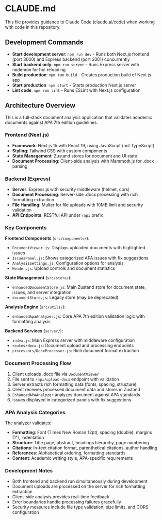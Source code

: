 # CLAUDE.md

This file provides guidance to Claude Code (claude.ai/code) when working with code in this repository.

## Development Commands

- **Start development server**: `npm run dev` - Runs both Next.js frontend (port 3000) and Express backend (port 3001) concurrently
- **Start backend only**: `npm run server` - Runs Express server with nodemon for hot reloading
- **Build production**: `npm run build` - Creates production build of Next.js app
- **Start production**: `npm start` - Starts production Next.js server
- **Lint code**: `npm run lint` - Runs ESLint with Next.js configuration

## Architecture Overview

This is a full-stack document analysis application that validates academic documents against APA 7th edition guidelines.

### Frontend (Next.js)
- **Framework**: Next.js 15 with React 19, using JavaScript (not TypeScript)
- **Styling**: Tailwind CSS with custom components
- **State Management**: Zustand stores for document and UI state
- **Document Processing**: Client-side analysis with Mammoth.js for .docx parsing

### Backend (Express)
- **Server**: Express.js with security middleware (helmet, cors)
- **Document Processing**: Server-side .docx processing with rich formatting extraction
- **File Handling**: Multer for file uploads with 10MB limit and security validation
- **API Endpoints**: RESTful API under `/api` prefix

### Key Components

**Frontend Components** (`src/components/`):
- `DocumentViewer.js`: Displays uploaded documents with highlighted issues
- `IssuesPanel.js`: Shows categorized APA issues with fix suggestions
- `AnalysisSettings.js`: Configuration options for analysis
- `Header.js`: Upload controls and document statistics

**State Management** (`src/store/`):
- `enhancedDocumentStore.js`: Main Zustand store for document state, issues, and server integration
- `documentStore.js`: Legacy store (may be deprecated)

**Analysis Engine** (`src/utils/`):
- `enhancedApaAnalyzer.js`: Core APA 7th edition validation logic with formatting analysis

**Backend Services** (`server/`):
- `index.js`: Main Express server with middleware configuration
- `routes/docx.js`: Document upload and processing endpoints
- `processors/DocxProcessor.js`: Rich document format extraction

### Document Processing Flow

1. Client uploads .docx file via `DocumentViewer`
2. File sent to `/api/upload-docx` endpoint with validation
3. Server extracts rich formatting data (fonts, spacing, structure)
4. Client receives processed document data and stores in Zustand
5. `EnhancedAPAAnalyzer` analyzes document against APA standards
6. Issues displayed in categorized panels with fix suggestions

### APA Analysis Categories

The analyzer validates:
- **Formatting**: Font (Times New Roman 12pt), spacing (double), margins (1"), indentation
- **Structure**: Title page, abstract, headings hierarchy, page numbering
- **Citations**: In-text citation format, parenthetical citations, author handling
- **References**: Alphabetical ordering, formatting standards
- **Content**: Academic writing style, APA-specific requirements

### Development Notes

- Both frontend and backend run simultaneously during development
- Document uploads are processed on the server for rich formatting extraction
- Client-side analysis provides real-time feedback
- Error boundaries handle processing failures gracefully
- Security measures include file type validation, size limits, and CORS configuration